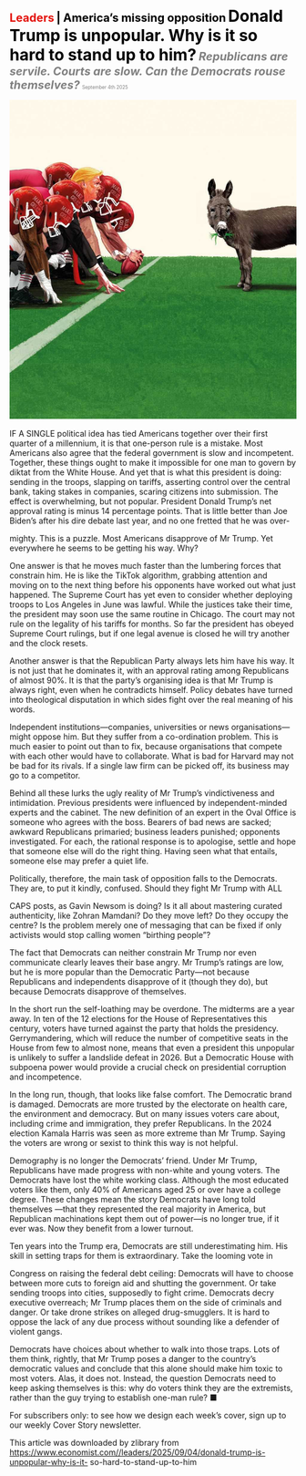 <span style="color:#E3120B; font-size:14.9pt; font-weight:bold;">Leaders</span> <span style="color:#000000; font-size:14.9pt; font-weight:bold;">| America’s missing opposition</span>
<span style="color:#000000; font-size:21.0pt; font-weight:bold;">Donald Trump is unpopular. Why is it so hard to stand up to him?</span>
<span style="color:#808080; font-size:14.9pt; font-weight:bold; font-style:italic;">Republicans are servile. Courts are slow. Can the Democrats rouse themselves?</span>
<span style="color:#808080; font-size:6.2pt;">September 4th 2025</span>

![](../images/004_Donald_Trump_is_unpopular_Why_is_it_so_hard_to_stand_up_to_h/p0018_img01.jpeg)

IF A SINGLE political idea has tied Americans together over their first quarter of a millennium, it is that one-person rule is a mistake. Most Americans also agree that the federal government is slow and incompetent. Together, these things ought to make it impossible for one man to govern by diktat from the White House. And yet that is what this president is doing: sending in the troops, slapping on tariffs, asserting control over the central bank, taking stakes in companies, scaring citizens into submission. The effect is overwhelming, but not popular. President Donald Trump’s net approval rating is minus 14 percentage points. That is little better than Joe Biden’s after his dire debate last year, and no one fretted that he was over-

mighty. This is a puzzle. Most Americans disapprove of Mr Trump. Yet everywhere he seems to be getting his way. Why?

One answer is that he moves much faster than the lumbering forces that constrain him. He is like the TikTok algorithm, grabbing attention and moving on to the next thing before his opponents have worked out what just happened. The Supreme Court has yet even to consider whether deploying troops to Los Angeles in June was lawful. While the justices take their time, the president may soon use the same routine in Chicago. The court may not rule on the legality of his tariffs for months. So far the president has obeyed Supreme Court rulings, but if one legal avenue is closed he will try another and the clock resets.

Another answer is that the Republican Party always lets him have his way. It is not just that he dominates it, with an approval rating among Republicans of almost 90%. It is that the party’s organising idea is that Mr Trump is always right, even when he contradicts himself. Policy debates have turned into theological disputation in which sides fight over the real meaning of his words.

Independent institutions—companies, universities or news organisations— might oppose him. But they suffer from a co-ordination problem. This is much easier to point out than to fix, because organisations that compete with each other would have to collaborate. What is bad for Harvard may not be bad for its rivals. If a single law firm can be picked off, its business may go to a competitor.

Behind all these lurks the ugly reality of Mr Trump’s vindictiveness and intimidation. Previous presidents were influenced by independent-minded experts and the cabinet. The new definition of an expert in the Oval Office is someone who agrees with the boss. Bearers of bad news are sacked; awkward Republicans primaried; business leaders punished; opponents investigated. For each, the rational response is to apologise, settle and hope that someone else will do the right thing. Having seen what that entails, someone else may prefer a quiet life.

Politically, therefore, the main task of opposition falls to the Democrats. They are, to put it kindly, confused. Should they fight Mr Trump with ALL

CAPS posts, as Gavin Newsom is doing? Is it all about mastering curated authenticity, like Zohran Mamdani? Do they move left? Do they occupy the centre? Is the problem merely one of messaging that can be fixed if only activists would stop calling women “birthing people”?

The fact that Democrats can neither constrain Mr Trump nor even communicate clearly leaves their base angry. Mr Trump’s ratings are low, but he is more popular than the Democratic Party—not because Republicans and independents disapprove of it (though they do), but because Democrats disapprove of themselves.

In the short run the self-loathing may be overdone. The midterms are a year away. In ten of the 12 elections for the House of Representatives this century, voters have turned against the party that holds the presidency. Gerrymandering, which will reduce the number of competitive seats in the House from few to almost none, means that even a president this unpopular is unlikely to suffer a landslide defeat in 2026. But a Democratic House with subpoena power would provide a crucial check on presidential corruption and incompetence.

In the long run, though, that looks like false comfort. The Democratic brand is damaged. Democrats are more trusted by the electorate on health care, the environment and democracy. But on many issues voters care about, including crime and immigration, they prefer Republicans. In the 2024 election Kamala Harris was seen as more extreme than Mr Trump. Saying the voters are wrong or sexist to think this way is not helpful.

Demography is no longer the Democrats’ friend. Under Mr Trump, Republicans have made progress with non-white and young voters. The Democrats have lost the white working class. Although the most educated voters like them, only 40% of Americans aged 25 or over have a college degree. These changes mean the story Democrats have long told themselves —that they represented the real majority in America, but Republican machinations kept them out of power—is no longer true, if it ever was. Now they benefit from a lower turnout.

Ten years into the Trump era, Democrats are still underestimating him. His skill in setting traps for them is extraordinary. Take the looming vote in

Congress on raising the federal debt ceiling: Democrats will have to choose between more cuts to foreign aid and shutting the government. Or take sending troops into cities, supposedly to fight crime. Democrats decry executive overreach; Mr Trump places them on the side of criminals and danger. Or take drone strikes on alleged drug-smugglers. It is hard to oppose the lack of any due process without sounding like a defender of violent gangs.

Democrats have choices about whether to walk into those traps. Lots of them think, rightly, that Mr Trump poses a danger to the country’s democratic values and conclude that this alone should make him toxic to most voters. Alas, it does not. Instead, the question Democrats need to keep asking themselves is this: why do voters think they are the extremists, rather than the guy trying to establish one-man rule? ■

For subscribers only: to see how we design each week’s cover, sign up to our weekly Cover Story newsletter.

This article was downloaded by zlibrary from https://www.economist.com//leaders/2025/09/04/donald-trump-is-unpopular-why-is-it- so-hard-to-stand-up-to-him